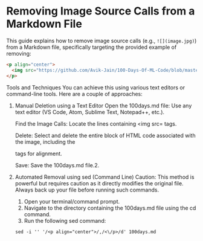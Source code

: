 # Removing Image Source Calls from a Markdown File

This guide explains how to remove image source calls (e.g., `![](image.jpg)`) from a Markdown file, specifically targeting the provided example of removing:

```html
<p align="center">
  <img src="https://github.com/Avik-Jain/100-Days-Of-ML-Code/blob/master/Info-graphs/Day%204.jpg">
</p> 
```
Tools and Techniques
    You can achieve this using various text editors or command-line tools. Here are a couple of approaches:

1. Manual Deletion using a Text Editor
    Open the 100days.md file: Use any text editor (VS Code, Atom, Sublime Text, Notepad++, etc.).

    Find the Image Calls: Locate the lines containing <img src= tags.
    
    Delete: Select and delete the entire block of HTML code associated with the image, including the <p> tags for alignment.

    Save: Save the 100days.md file.2. 
2. Automated Removal using sed (Command Line)
    Caution: This method is powerful but requires caution as it directly modifies the original file. Always back up your file before running such commands.
    
    1. Open your terminal/command prompt.
    2. Navigate to the directory containing the 100days.md file using the cd command.
    3. Run the following sed command:
    ```
    sed -i '' '/<p align="center">/,/<\/p>/d' 100days.md 

    ```

    